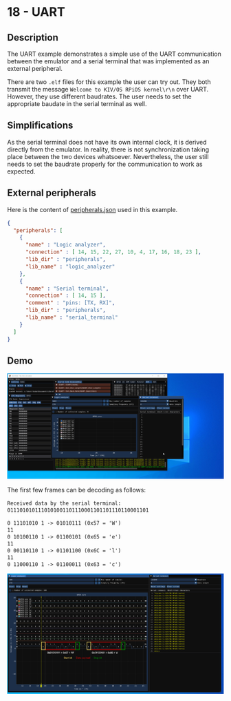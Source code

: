 # 18 - UART

## Description

The UART example demonstrates a simple use of the UART communication between the emulator and a serial terminal that was implemented as an external peripheral.

There are two `.elf` files for this example the user can try out. They both transmit the message `Welcome to KIV/OS RPiOS kernel\r\n` over UART. However, they use different baudrates. The user needs to set the appropriate baudate in the serial terminal as well. 

## Simplifications

As the serial terminal does not have its own internal clock, it is derived directly from the emulator. In reality, there is not synchronization taking place between the two devices whatsoever. Nevertheless, the user still needs to set the baudrate properly for the communication to work as expected.

## External peripherals

Here is the content of [peripherals.json](../../peripherals.json) used in this example.

```json
{
  "peripherals": [
    {
      "name" : "Logic analyzer",
      "connection" : [ 14, 15, 22, 27, 10, 4, 17, 16, 18, 23 ],
      "lib_dir" : "peripherals",
      "lib_name" : "logic_analyzer"
    },
    {
      "name" : "Serial terminal",
      "connection" : [ 14, 15 ],
      "comment" : "pins: [TX, RX]",
      "lib_dir" : "peripherals",
      "lib_name" : "serial_terminal"
    }
  ]
}
```

## Demo

<img src="../../misc/screenshots/examples/18-UART.gif">

The first few frames can be decoding as follows:

```
Received data by the serial terminal: 0111010101110101001101110001101101110110001101 
```

```
0 11101010 1 -> 01010111 (0x57 = 'W')
11
0 10100110 1 -> 01100101 (0x65 = 'e')
11
0 00110110 1 -> 01101100 (0x6C = 'l')
11
0 11000110 1 -> 01100011 (0x63 = 'c')
```

<img src="../../misc/screenshots/examples/18-logic_analyzer.png">